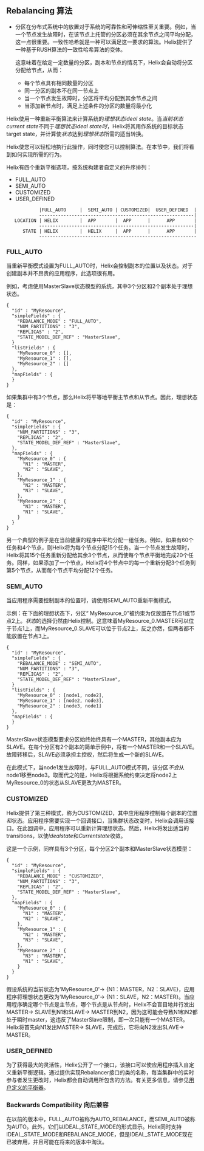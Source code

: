 ## Rebalancing 算法

- 分区在分布式系统中的放置对于系统的可靠性和可伸缩性至关重要。例如，当一个节点发生故障时，在该节点上托管的分区必须在其余节点之间平均分配，这一点很重要。一致性哈希就是一种可以满足这一要求的算法。Helix提供了一种基于RUSH算法的一致性哈希算法的变体。

  这意味着在给定一定数量的分区，副本和节点的情况下，Helix会自动将分区分配给节点，从而：

  - 每个节点具有相同数量的分区
  - 同一分区的副本不在同一节点上
  - 当一个节点发生故障时，分区将平均分配到其余节点之间
  - 当添加新节点时，满足上述条件的分区的数量将最小化

Helix使用一种重新平衡算法来计算系统的*理想状态ideal state*。当*当前状态current state*不同于*理想状态ideal state时*，Helix将其用作系统的目标状态target state，并计算使*状态*达到*理想状态*所需的适当转换。

Helix使您可以轻松地执行此操作，同时使您可以控制算法。在本节中，我们将看到如何实现所需的行为。

Helix有四个重新平衡选项，按系统构建者自定义的升序排列：

- FULL_AUTO
- SEMI_AUTO
- CUSTOMIZED
- USER_DEFINED

```
            |FULL_AUTO     |  SEMI_AUTO | CUSTOMIZED|  USER_DEFINED  |
            ---------------------------------------------------------|
   LOCATION | HELIX        |  APP       |  APP      |      APP       |
            ---------------------------------------------------------|
      STATE | HELIX        |  HELIX     |  APP      |      APP       |
            ----------------------------------------------------------
```

### FULL_AUTO

当重新平衡模式设置为FULL_AUTO时，Helix会控制副本的位置以及状态。对于创建副本并不昂贵的应用程序，此选项很有用。

例如，考虑使用MasterSlave状态模型的系统，其中3个分区和2个副本处于理想状态。

```
{
  "id" : "MyResource",
  "simpleFields" : {
    "REBALANCE_MODE" : "FULL_AUTO",
    "NUM_PARTITIONS" : "3",
    "REPLICAS" : "2",
    "STATE_MODEL_DEF_REF" : "MasterSlave",
  }
  "listFields" : {
    "MyResource_0" : [],
    "MyResource_1" : [],
    "MyResource_2" : []
  },
  "mapFields" : {
  }
}
```

如果集群中有3个节点，那么Helix将平等地平衡主节点和从节点。因此，理想状态是：

```
{
  "id" : "MyResource",
  "simpleFields" : {
    "NUM_PARTITIONS" : "3",
    "REPLICAS" : "2",
    "STATE_MODEL_DEF_REF" : "MasterSlave",
  },
  "mapFields" : {
    "MyResource_0" : {
      "N1" : "MASTER",
      "N2" : "SLAVE",
    },
    "MyResource_1" : {
      "N2" : "MASTER",
      "N3" : "SLAVE",
    },
    "MyResource_2" : {
      "N3" : "MASTER",
      "N1" : "SLAVE",
    }
  }
}
```

另一个典型的例子是在当前健康的程序中平均分配一组任务。例如，如果有60个任务和4个节点，则Helix将为每个节点分配15个任务。当一个节点发生故障时，Helix将其15个任务重新分配给其余3个节点，从而使每个节点平衡地完成20个任务。同样，如果添加了一个节点，Helix将4个节点中的每一个重新分配3个任务到第5个节点，从而每个节点平均分配12个任务。

### SEMI_AUTO

当应用程序需要控制副本的位置时，请使用SEMI_AUTO重新平衡模式。

示例：在下面的理想状态下，分区“ MyResource_0”被约束为仅放置在节点1或节点2上。*状态*的选择仍然由Helix控制。这意味着MyResource_0.MASTER可以位于节点1上，而MyResource_0.SLAVE可以位于节点2上，反之亦然，但两者都不能放置在节点3上。

```
{
  "id" : "MyResource",
  "simpleFields" : {
    "REBALANCE_MODE" : "SEMI_AUTO",
    "NUM_PARTITIONS" : "3",
    "REPLICAS" : "2",
    "STATE_MODEL_DEF_REF" : "MasterSlave",
  }
  "listFields" : {
    "MyResource_0" : [node1, node2],
    "MyResource_1" : [node2, node3],
    "MyResource_2" : [node3, node1]
  },
  "mapFields" : {
  }
}
```

MasterSlave状态模型要求分区始终始终具有一个MASTER，其他副本应为SLAVE。在每个分区有2个副本的简单示例中，将有一个MASTER和一个SLAVE。故障转移后，SLAVE必须承担主控权，然后将生成一个新的SLAVE。

在此模式下，当node1发生故障时，与FULL_AUTO模式不同，该分区*不会*从node1移至node3。取而代之的是，Helix将根据系统约束决定将node2上MyResource_0的状态从SLAVE更改为MASTER。

### CUSTOMIZED

Helix提供了第三种模式，称为CUSTOMIZED，其中应用程序控制每个副本的位置*和*状态。应用程序需要实现一个回调接口，当集群状态改变时，Helix会调用该接口。在此回调中，应用程序可以重新计算理想状态。然后，Helix将发出适当的transitions，以使*Idealstate*和*Currentstate*收敛。

这是一个示例，同样具有3个分区，每个分区2个副本和MasterSlave状态模型：

```
{
  "id" : "MyResource",
  "simpleFields" : {
    "REBALANCE_MODE" : "CUSTOMIZED",
    "NUM_PARTITIONS" : "3",
    "REPLICAS" : "2",
    "STATE_MODEL_DEF_REF" : "MasterSlave",
  },
  "mapFields" : {
    "MyResource_0" : {
      "N1" : "MASTER",
      "N2" : "SLAVE",
    },
    "MyResource_1" : {
      "N2" : "MASTER",
      "N3" : "SLAVE",
    },
    "MyResource_2" : {
      "N3" : "MASTER",
      "N1" : "SLAVE",
    }
  }
}
```

假设系统的当前状态为'MyResource_0'-> {N1：MASTER，N2：SLAVE}，应用程序将理想状态更改为'MyResource_0'-> {N1：SLAVE，N2：MASTER}。当应用程序确定哪个节点是主节点，哪个节点是从节点时，Helix不会盲目地并行发出MASTER-> SLAVE到N1和SLAVE-> MASTER到N2，因为这可能会导致N1和N2都处于瞬时master，这违反了MasterSlave限制，即一次只能有一个MASTER。Helix将首先向N1发出MASTER-> SLAVE，完成后，它将向N2发出SLAVE-> MASTER。

### USER_DEFINED

为了获得最大的灵活性，Helix公开了一个接口，该接口可以使应用程序插入自定义重新平衡逻辑。通过提供实现Rebalancer接口的类的名称，每当集群中的实时参与者发生更改时，Helix都会自动调用所包含的方法。有关更多信息，请参见[用户定义的平衡器](http://helix.apache.org/0.9.8-docs/tutorial_user_def_rebalancer.html)。

### Backwards Compatibility 向后兼容

在以前的版本中，FULL_AUTO被称为AUTO_REBALANCE，而SEMI_AUTO被称为AUTO。此外，它们以IDEAL_STATE_MODE的形式显示。Helix同时支持IDEAL_STATE_MODE和REBALANCE_MODE，但是IDEAL_STATE_MODE现在已被弃用，并且可能在将来的版本中淘汰。